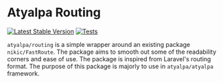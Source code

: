 # Atyalpa Routing

[![Latest Stable Version](https://img.shields.io/packagist/v/atyalpa/routing)](https://packagist.org/packages/atyalpa/routing)
[![Tests](https://github.com/Atyalpa/routing/actions/workflows/php.yml/badge.svg)](https://github.com/Atyalpa/routing/actions/workflows/php.yml)

`atyalpa/routing` is a simple wrapper around an existing package `nikic/FastRoute`. The package aims to smooth out some of the readability corners and ease of use. The package is inspired from Laravel's routing format. The purpose of this package is majorly to use in `atyalpa/atyalpa` framework.
